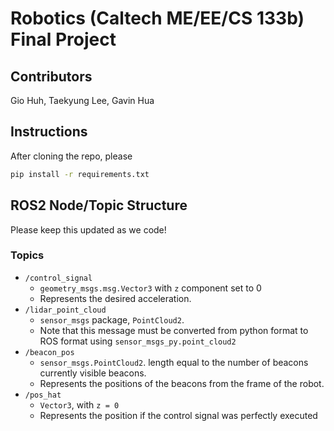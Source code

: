 # Robotics (Caltech ME/EE/CS 133b) Final Project

## Contributors
Gio Huh, Taekyung Lee, Gavin Hua


## Instructions
After cloning the repo, please 
```sh
pip install -r requirements.txt
```

## ROS2 Node/Topic Structure
Please keep this updated as we code!

### Topics
- `/control_signal`
    - `geometry_msgs.msg.Vector3` with `z` component set to $0$
    - Represents the desired acceleration.
- `/lidar_point_cloud`
    - `sensor_msgs` package, `PointCloud2`.
    - Note that this message must be converted from python format to ROS format using `sensor_msgs_py.point_cloud2`
- `/beacon_pos`
    - `sensor_msgs.PointCloud2`. length equal to the number of beacons currently visible beacons.
    - Represents the positions of the beacons from the frame of the robot.
- `/pos_hat`
    - `Vector3`, with `z = 0`
    - Represents the position if the control signal was perfectly executed

